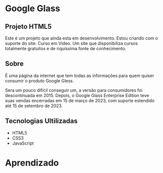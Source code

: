 # Google Glass

## Projeto HTML5
Este é um projeto que ainda esta em desenvolvimento. Estou criando com o suporte do site: Curso em Video. Um site que disponibiliza cursos totalmente gratuitos e de riquíssima fonte de conhecimento.

## Sobre
É uma página da internet que tem todas as informações para quem quiser consumir o produto Google Gless.

Sera um pouco difícil conseguir um, a versão para consumidores foi descontinuada em 2015. Depois, o Google Glass Enterprise Edition teve suas vendas encerradas em 15 de março de 2023, com suporte estendido até 15 de setembro de 2023.

## Tecnologias Ultilizadas
- HTML5
- CSS3
- JavaScript

# Aprendizado
